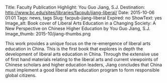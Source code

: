 Title: Faculty Publication Highlight: You Guo Jiang, S.J.
Destination: http://www.bc.edu/sites/libraries/facpub/jiang-liberal/
Date: 2015-10-06 01:01 
Tags: news, tags 
Slug: facpub-jiang-liberal
Expired: no
ShowText: yes
Image_alt: Book cover of Liberal Arts Education in a Changing Society: A New Perspective on Chinese Higher Education by You Guo Jiang, S.J.
Image_thumb: 2015-10/jiang-thumbs.png

This work provides a unique focus on the re-emergence of liberal arts education in China. This is the first book that explores in depth the development of liberal arts education in China. Through the extensive use of first hand materials relating to the liberal arts and current viewpoints of Chinese scholars and higher education leaders, Jiang concludes that China must implement a good liberal arts education program to form responsible global citizens. 
